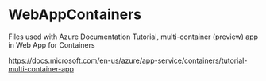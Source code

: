 # WebAppContainers
Files used with Azure Documentation Tutorial, multi-container (preview) app in Web App for Containers


https://docs.microsoft.com/en-us/azure/app-service/containers/tutorial-multi-container-app 
